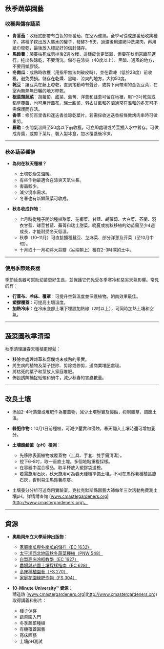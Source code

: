 ## 秋季蔬菜園藝

### 收穫與儲存蔬菜

- **青番茄**：收穫底部帶有白色的青番茄，在室內催熟。全季可從成熟番茄收集種子。將種子挖出放入裝水的罐子，發酵3–5天，過濾後用濾網沖洗果肉，再用紙巾晾乾，最後放入標記好的信封儲存。
- **馬鈴薯**：藤蔓枯死或剪掉後2週收穫，這樣皮會更堅韌，但要在秋雨來臨前進行。挖出後晾乾，不要清洗。儲存在涼爽（40度以上）、黑暗、通風的地方，不要用塑膠袋。
- **冬南瓜**：成熟時收穫（用指甲無法刺破皮時），並在霜凍（低於28度）前收穫，避免受損。儲存在乾燥、黑暗、涼爽的地方，大約50度。
- **乾豆**：讓豆莢在藤上晾乾，直到搖動時有聲音，或剪下尚帶潮的金色豆莢，在室內無熱無日曬的地方晾乾。
- **根莖類蔬菜**：胡蘿蔔、甜菜、蕪菁、洋蔥和韭蔥可留在地裡，用1–2吋乾葉或稻草覆蓋，也可用行蓋布。瑞士甜菜、羽衣甘藍和芥蘭通常在溫和的冬天可不需保護而存活。
- **香草**：修剪百里香和迷迭香並晾乾葉片。若需採收迷迭香枝條做烤肉串時可做重剪。
- **羅勒**：夜間氣溫降至50度以下前收穫。可立即處理或將莖插入水中暫存。可做成青醬，或剪下葉片，裝入製冰盒，加水覆蓋後冷凍。

---

### 秋冬蔬菜種植

- **為何在秋天種植？**
  - 土壤乾燥又溫暖。
  - 有些作物最適合在涼爽天氣生長。
  - 害蟲較少。
  - 減少澆水需求。
  - 冬春也有新鮮蔬菜可收成。

- **秋冬收成作物**：
  - 七月時從種子開始種植甜菜、花椰菜、甘藍、胡蘿蔔、大白菜、芥蘭、羽衣甘藍、球莖甘藍、蕪菁和瑞士甜菜。晚夏或初秋移植的幼苗需至少4週成長，才能耐受冬天低溫。
  - 秋季（10–11月）可直接播種蠶豆、芝麻菜、部分洋蔥及芥菜（至10月中旬）。
  - 十月或十一月初將大蒜瓣（尖端朝上）種在2–3吋深的土中。

---

### 使用季節延長器

季節延長器可幫助幼苗更好生長，並保護它們免受冬季寒冷和惡劣天氣影響。常見的有：

- **行蓋布、冷床、覆罩**：可提升空氣溫度並保護植物。朝南效果最佳。
- **塑膠覆蓋**：可提高土壤溫度。
- **加熱冷床**：在冷床底部土壤下埋設加熱線（2吋以上），可同時加熱土壤和空氣。

---

## 蔬菜園秋季清理

秋季清理讓春天種植更輕鬆：

- 移除並處理雜草和腐爛或未成熟的果實。
- 將生病的植物及葉子拔除、剪除或修剪，送商業堆肥處理。
- 將枯死的葉子和莖放入家庭堆肥。
- 佈設誘餌捕捉蛞蝓和蝸牛，減少秋春的害蟲數量。

---

## 改良土壤

- 添加2–4吋落葉或堆肥作為覆蓋物，減少土壤壓實及侵蝕，抑制雜草，調節土溫。
- **綠肥作物**：10月1日前種植，可減少壓實和侵蝕，春天翻入土壤時還可增加養分。
- **土壤酸鹼值（pH）檢測**：
  - 先移除表面植物或覆蓋物（工具、手套、雙手需清潔）。
  - 挖下6–8吋，取一垂直土塊。多個地點重複採樣。
  - 在容器中混合樣品，取半杯放入塑膠袋送檢。
  - 若需施用石灰，秋天施用可為春天種植準備土壤。不可在馬鈴薯種植區施石灰，否則易生馬鈴薯疙瘩。

- 土壤養分分析可送商用實驗室。克拉克默斯縣園藝大師每年三次活動免費測土壤pH。詳情請查詢 [www.cmastergardeners.org](http://www.cmastergardeners.org)。

---

## 資源

- **奧勒岡州立大學延伸出版物**：
  - [家庭南瓜與冬南瓜的儲存（EC 1632）](https://catalog.extension.oregonstate.edu/ec1632)
  - [太平洋西北地區秋冬蔬菜種植（PNW 548）](https://catalog.extension.oregonstate.edu/pnw548)
  - [自製高床冷框教學（EC 1627）](https://catalog.extension.oregonstate.edu/ec1627)
  - [農場與花園土壤採樣指南（EC 628）](https://catalog.extension.oregonstate.edu/ec628)
  - [高床種植園藝（FS 270）](https://catalog.extension.oregonstate.edu/fs270)
  - [家庭花園綠肥作物（FS 304）](https://catalog.extension.oregonstate.edu/fs304)

- **10-Minute University™ 資源**：  
  請造訪 [www.cmastergardeners.org](http://www.cmastergardeners.org) 取得講義和影片：
  - 種子保存
  - 蔬菜園入門
  - 冬季蔬菜種植
  - 有機覆蓋園藝
  - 高床園藝
  - 土壤pH測試
